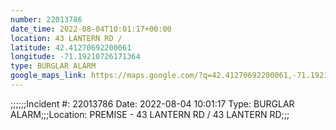 ```yaml
---
number: 22013786
date_time: 2022-08-04T10:01:17+00:00
location: 43 LANTERN RD / 
latitude: 42.41270692200061
longitude: -71.19210726171364
type: BURGLAR ALARM
google_maps_link: https://maps.google.com/?q=42.41270692200061,-71.19210726171364
---
```


;;;;;;Incident #: 22013786  Date: 2022-08-04 10:01:17   Type: BURGLAR ALARM;;;Location: PREMISE - 43 LANTERN RD / 43 LANTERN RD;;;
